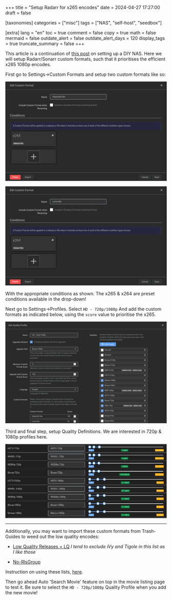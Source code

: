 +++
title = "Setup Radarr for x265 encodes"
date = 2024-04-27 17:27:00
draft = false

[taxonomies]
categories = ["misc"]
tags = ["NAS", "self-host", "seedbox"]

[extra]
lang = "en"
toc = true
comment = false
copy = true
math = false
mermaid = false
outdate_alert = false
outdate_alert_days = 120
display_tags = true
truncate_summary = false
+++

This article is a continuation of [this post](@/blog/diy_nas.md) on setting up a DIY NAS. Here we will setup Radarr/Sonarr custom formats, such that it prioritises the efficient x265 1080p encodes.

First go to Settings->Custom Formats and setup two custom formats like so:

![RalphyXD-like](/img/RalphyXD-like.png)

![Lama-like](/img/Lama-like.png)

With the appropriate conditions as shown. The x265 & x264 are preset conditions available in the drop-down!

Next go to Settings->Profiles. Select `HD - 720p/1080p` And add the custom formats as indicated below, using the `score` value to prioritise the x265.

![720p/1080p quality profile](/img/720p_1080p-quality-profile.png)

Third and final step, setup Quality Definitions. We are interested in 720p & 1080p profiles here.

![Quality Slider](/img/quality-slider.png)

---

Additionally, you may want to import these custom formats from Trash-Guides to weed out the low quality encodes:

- [Low Quality Releases = LQ](https://trash-guides.info/Radarr/Radarr-collection-of-custom-formats/#lq) *I tend to exclude iVy and Tigole in this list as I like those*

- [No-RlsGroup](https://trash-guides.info/Radarr/Radarr-collection-of-custom-formats/#no-rlsgroup)

Instruction on using these lists, [here](https://trash-guides.info/Radarr/Radarr-import-custom-formats/).


Then go ahead Auto 'Search Movie' feature on top in the movie listing page to test it. Be sure to select the `HD - 720p/1080p` Quality Profile when you add the new movie!

